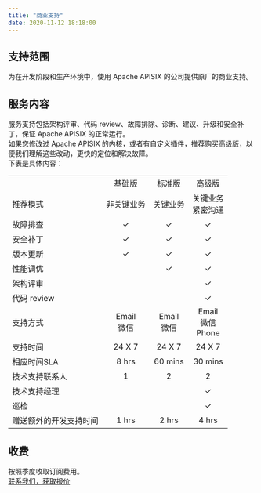 ```yaml
---
title: "商业支持"
date: 2020-11-12 18:18:00
---
```


## 支持范围
为在开发阶段和生产环境中，使用 Apache APISIX 的公司提供原厂的商业支持。  

## 服务内容
服务支持包括架构评审、代码 review、故障排除、诊断、建议、升级和安全补丁，保证 Apache APISIX 的正常运行。  
如果您修改过 Apache APISIX 的内核，或者有自定义插件，推荐购买高级版，以便我们理解这些改动，更快的定位和解决故障。  
下表是具体内容：  

|                        |               |               |                        |
|:-----------------------|:-------------:|:-------------:|:----------------------:|
|                        |    基础版     |    标准版     |         高级版         |
| 推荐模式               |  非关键业务   |   关键业务    |  关键业务<br>紧密沟通  |
| 故障排查               |       ✓       |       ✓       |           ✓            |
| 安全补丁               |       ✓       |       ✓       |           ✓            |
| 版本更新               |       ✓       |       ✓       |           ✓            |
| 性能调优               |               |       ✓       |           ✓            |
| 架构评审               |               |               |           ✓            |
| 代码 review            |               |               |           ✓            |
| 支持方式               | Email<br>微信 | Email<br>微信 | Email<br>微信<br>Phone |
| 支持时间               |    24 X 7     |    24 X 7     |         24 X 7         |
| 相应时间SLA            |     8 hrs     |    60 mins    |        30 mins         |
| 技术支持联系人         |       1       |       2       |           2            |
| 技术支持经理           |               |               |           ✓            |
| 巡检                   |               |               |           ✓            |
| 赠送额外的开发支持时间 |     1 hrs     |     2 hrs     |         4 hrs          |

## 收费  
按照季度收取订阅费用。  
[联系我们，获取报价](https://www.apiseven.comsupport-for-business-form/)
